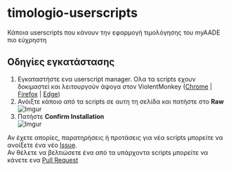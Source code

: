 # timologio-userscripts
Κάποια userscripts που κάνουν την εφαρμογή τιμολόγησης του myAADE πιο εύχρηστη
## Οδηγίες εγκατάστασης 
1. Εγκαταστήστε ενα userscript manager. Ολα τα scripts εχουν δοκιμαστεί και λειτουργούν άψογα στον ViolentMonkey ([Chrome](https://chrome.google.com/webstore/detail/violent-monkey/jinjaccalgkegednnccohejagnlnfdag) | [Firefox](https://addons.mozilla.org/firefox/addon/violentmonkey/) | [Edge](https://microsoftedge.microsoft.com/addons/detail/eeagobfjdenkkddmbclomhiblgggliao))
2. Ανόιξτε κάποιο από τα scripts σε αυτη τη σελίδα και πατήστε στο **Raw**  
![Imgur](https://i.imgur.com/g2oo1oM.png)
3. Πατήστε **Confirm Installation**  
![Imgur](https://i.imgur.com/jeTsPjw.png)

Αν έχετε απορίες, παρατηρήσεις ή προτάσεις για νέα scripts μπορείτε να ανοίξετε ένα νέο [Issue](https://github.com/marios8543/timologio-userscripts/issues/new).  
Αν θέλετε να βελτιώσετε ένα από τα υπάρχοντα scripts μπορείτε να κάνετε ενα [Pull Request](https://github.com/marios8543/timologio-userscripts/compare)